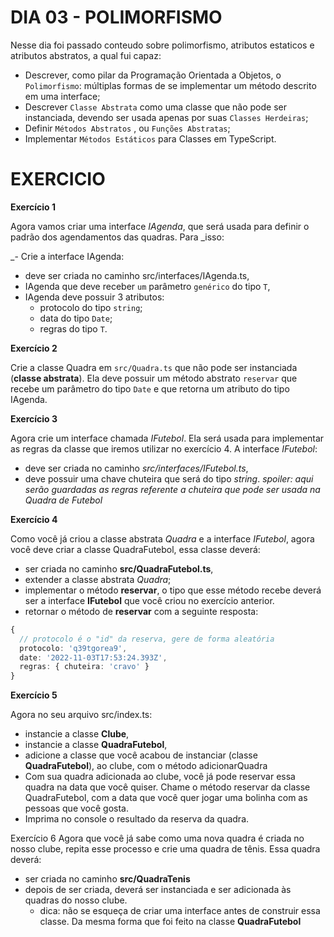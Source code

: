 # DIA 03 - POLIMORFISMO

Nesse dia foi passado conteudo sobre polimorfismo, atributos estaticos e atributos abstratos, a qual fui capaz:

- Descrever, como pilar da Programação Orientada a Objetos, o `Polimorfismo`: múltiplas formas de se implementar um método descrito em uma interface;
- Descrever `Classe Abstrata` como uma classe que não pode ser instanciada, devendo ser usada apenas por suas `Classes Herdeiras`;
- Definir `Métodos Abstratos` , ou `Funções Abstratas`;
- Implementar `Métodos Estáticos` para Classes em TypeScript.

# EXERCICIO

**Exercício 1**

Agora vamos criar uma interface _IAgenda_, que será usada para definir o padrão dos agendamentos das quadras. Para _isso:

_- Crie a interface IAgenda:
  - deve ser criada no caminho src/interfaces/IAgenda.ts,
  - IAgenda que deve receber `um` parâmetro `genérico` do tipo `T`,
  - IAgenda deve possuir 3 atributos:
    - protocolo do tipo `string`;
    - data do tipo `Date`;
    - regras do tipo `T`.

**Exercício 2**

Crie a classe Quadra em `src/Quadra.ts` que não pode ser instanciada (**classe abstrata**). Ela deve possuir um método abstrato `reservar` que recebe um parâmetro do tipo `Date` e que retorna um atributo do tipo IAgenda.

**Exercício 3**

Agora crie um interface chamada _IFutebol_. Ela será usada para implementar as regras da classe que iremos utilizar no exercício 4. A interface _IFutebol_:

- deve ser criada no caminho *src/interfaces/IFutebol.ts*,
- deve possuir uma chave chuteira que será do tipo _string_. _spoiler: aqui serão guardadas as regras referente a chuteira que pode ser usada na Quadra de Futebol_

**Exercício 4**

Como você já criou a classe abstrata _Quadra_ e a interface _IFutebol_, agora você deve criar a classe QuadraFutebol, essa classe deverá:

- ser criada no caminho **src/QuadraFutebol.ts**,
- extender a classe abstrata _Quadra_;
- implementar o método **reservar**, o tipo que esse método recebe deverá ser a interface **IFutebol** que você criou no exercício anterior.
- retornar o método de **reservar** com a seguinte resposta:

```ts
{
  // protocolo é o "id" da reserva, gere de forma aleatória
  protocolo: 'q39tgorea9',
  date: '2022-11-03T17:53:24.393Z',
  regras: { chuteira: 'cravo' }
}
```

**Exercício 5**

Agora no seu arquivo src/index.ts:

- instancie a classe **Clube**,
- instancie a classe **QuadraFutebol**,
- adicione a classe que você acabou de instanciar (classe **QuadraFutebol**), ao clube, com o método adicionarQuadra
- Com sua quadra adicionada ao clube, você já pode reservar essa quadra na data que você quiser. Chame o método reservar da classe QuadraFutebol, com a data que você quer jogar uma bolinha com as pessoas que você gosta.
- Imprima no console o resultado da reserva da quadra.

Exercício 6
Agora que você já sabe como uma nova quadra é criada no nosso clube, repita esse processo e crie uma quadra de tênis. Essa quadra deverá:

- ser criada no caminho **src/QuadraTenis**
- depois de ser criada, deverá ser instanciada e ser adicionada às quadras do nosso clube.
  - dica: não se esqueça de criar uma interface antes de construir essa classe. Da mesma forma que foi feito na classe **QuadraFutebol**